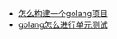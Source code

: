 - [怎么构建一个golang项目](https://poe.com/s/WrUrk8PTtPHibFAHveY1)
- [golang怎么进行单元测试](https://poe.com/s/2sVs7nP1KHNyE2SgN7My)
